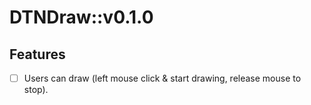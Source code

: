 # DTNDraw::v0.1.0

## Features
- [ ] Users can draw (left mouse click & start drawing, release mouse to stop).
